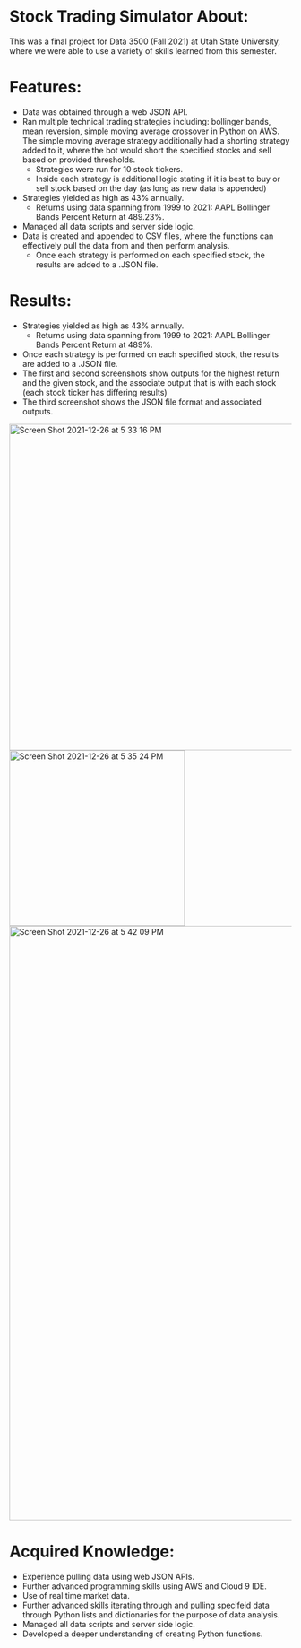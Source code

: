 # Stock Trading Simulator About: 
This was a final project for Data 3500 (Fall 2021) at Utah State University, where we were able to use a variety of skills learned from this semester.

# Features:
- Data was obtained through a web JSON API.
- Ran multiple technical trading strategies including: bollinger bands, mean reversion, simple moving average crossover in Python on AWS. The simple moving average strategy additionally had a shorting strategy added to it, where the bot would short the specified stocks and sell based on provided thresholds.
  - Strategies were run for 10 stock tickers.
  - Inside each strategy is additional logic stating if it is best to buy or sell stock based on the day (as long as new data is appended) 
- Strategies yielded as high as 43% annually. 
  - Returns using data spanning from 1999 to 2021: AAPL Bollinger Bands Percent Return at 489.23%.
- Managed all data scripts and server side logic. 
- Data is created and appended to CSV files, where the functions can effectively pull the data from and then perform analysis.
  - Once each strategy is performed on each specified stock, the results are added to a .JSON file.


# Results:
- Strategies yielded as high as 43% annually. 
  - Returns using data spanning from 1999 to 2021: AAPL Bollinger Bands Percent Return at 489%.
- Once each strategy is performed on each specified stock, the results are added to a .JSON file.
- The first and second screenshots show outputs for the highest return and the given stock, and the associate output that is with each stock (each stock ticker has differing results)
- The third screenshot shows the JSON file format and associated outputs. 

<img width="582" alt="Screen Shot 2021-12-26 at 5 33 16 PM" src="https://user-images.githubusercontent.com/96510784/147425602-c17153f6-ed7b-45b5-aa0e-266264df06a9.png">
<img width="313" alt="Screen Shot 2021-12-26 at 5 35 24 PM" src="https://user-images.githubusercontent.com/96510784/147425660-13a005f4-0bbf-491d-8e3c-95b9fcd9d623.png"><img width="1060" alt="Screen Shot 2021-12-26 at 5 42 09 PM" src="https://user-images.githubusercontent.com/96510784/147425958-ca9fe28a-8cf1-45b5-8c58-95e1fc6c3261.png">


# Acquired Knowledge:
- Experience pulling data using web JSON APIs.
- Further advanced programming skills using AWS and Cloud 9 IDE.
- Use of real time market data.
- Further advanced skills iterating through and pulling specifeid data through Python lists and dictionaries for the purpose of data analysis. 
- Managed all data scripts and server side logic. 
- Developed a deeper understanding of creating Python functions.


